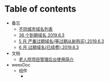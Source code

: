 # Table of contents

- 备忘
  - [不同城市域名列表](oldpeople/bu-tong-cheng-shi-yu-ming-lie-biao-19613.md)
  - [36 个到期域名,2019.6.3](oldpeople/38-dao-qi-yu-ming.md)
  - [5 月 严重过期域名(等过期从新购买),2019.6.3](oldpeople/9guoqi.md)
  - [6 月 过期域名(已续费),2019.6.3](oldpeople/6yue.md)
- 文档
  - [老人院项目管理后台使用简介](oldpeople/README.md)
- weexDoc
  - 组件
    - [<button-one>](weex/yinYing.md)
